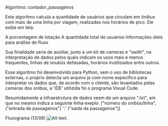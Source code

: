Algoritmo: contador_passageiros

Este algoritmo calcula a quantidade de usuários que circulam em ônibus com mais de uma linha por viagem, realizadas nos horários de pico. Ele exibe em tela:

A porcentagem de lotação
A quantidade total de usuários
Informações úteis para análise de fluxo

Sua finalidade seria de auxiliar, junto a um kit de cameras e "swith", na interpretação de dados pelos quais indicam os usos mais e menos frequentes, linhas de onubûs defasadas, horários inutilizados entre outros. 

Esse algoritmo foi desenvolvido para Python, sem o uso de bibliotecas externas, o proprio detecta um arquivo ja com nome especifico para interpretar os dados que, de acordo com o cliente, são levantados pelas cameras dos onibus, a 'IDE' utilizida foi o programa Visual Code.

Resumidamente a infraestrutura de dados veem de um arquivo ".txt", em que no mesmo indica a seguinte linha exeplo: ["número do onibûs/linha",("entrada de passageiros") ':' ("saida de passageiros")]  

Fluxograma (13/08)
![Alt text](https://github.com/Vitor-ALucn/contador_passageiros).
